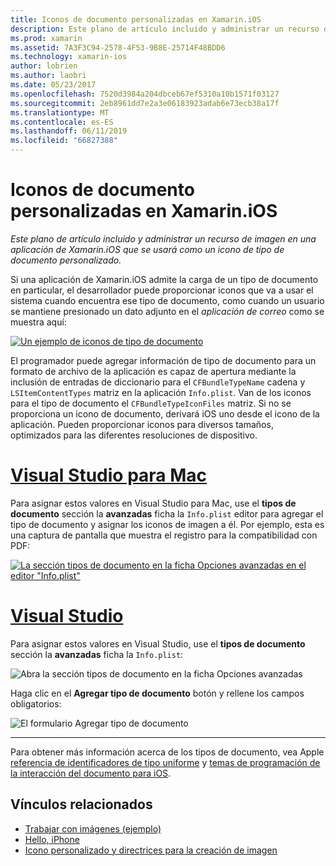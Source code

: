 ```yaml
---
title: Iconos de documento personalizadas en Xamarin.iOS
description: Este plano de artículo incluido y administrar un recurso de imagen en una aplicación de Xamarin.iOS que se usará como un icono de tipo de documento personalizado.
ms.prod: xamarin
ms.assetid: 7A3F3C94-2578-4F53-9B8E-25714F48BDD6
ms.technology: xamarin-ios
author: lobrien
ms.author: laobri
ms.date: 05/23/2017
ms.openlocfilehash: 7520d3984a204dbceb67ef5310a10b1571f03127
ms.sourcegitcommit: 2eb8961dd7e2a3e06183923adab6e73ecb38a17f
ms.translationtype: MT
ms.contentlocale: es-ES
ms.lasthandoff: 06/11/2019
ms.locfileid: "66827388"
---
```

# <a name="custom-document-icons-in-xamarinios"></a>Iconos de documento personalizadas en Xamarin.iOS

_Este plano de artículo incluido y administrar un recurso de imagen en una aplicación de Xamarin.iOS que se usará como un icono de tipo de documento personalizado._

Si una aplicación de Xamarin.iOS admite la carga de un tipo de documento en particular, el desarrollador puede proporcionar iconos que va a usar el sistema cuando encuentra ese tipo de documento, como cuando un usuario se mantiene presionado un dato adjunto en el *aplicación de correo* como se muestra aquí:

 [![](custom-document-types-images/17.png "Un ejemplo de iconos de tipo de documento")](custom-document-types-images/17.png#lightbox)

El programador puede agregar información de tipo de documento para un formato de archivo de la aplicación es capaz de apertura mediante la inclusión de entradas de diccionario para el `CFBundleTypeName` cadena y `LSItemContentTypes` matriz en la aplicación `Info.plist`. Van de los iconos para el tipo de documento el `CFBundleTypeIconFiles` matriz. Si no se proporciona un icono de documento, derivará iOS uno desde el icono de la aplicación.
Pueden proporcionar iconos para diversos tamaños, optimizados para las diferentes resoluciones de dispositivo. 

# <a name="visual-studio-for-mactabmacos"></a>[Visual Studio para Mac](#tab/macos)

Para asignar estos valores en Visual Studio para Mac, use el **tipos de documento** sección la **avanzadas** ficha la `Info.plist` editor para agregar el tipo de documento y asignar los iconos de imagen a él. Por ejemplo, esta es una captura de pantalla que muestra el registro para la compatibilidad con PDF:

 [![](custom-document-types-images/18.png "La sección tipos de documento en la ficha Opciones avanzadas en el editor \"Info.plist\"")](custom-document-types-images/18.png#lightbox)
 
# <a name="visual-studiotabwindows"></a>[Visual Studio](#tab/windows)

Para asignar estos valores en Visual Studio, use el **tipos de documento** sección la **avanzadas** ficha la `Info.plist`:

 ![](custom-document-types-images/doc01w.png "Abra la sección tipos de documento en la ficha Opciones avanzadas")

Haga clic en el **Agregar tipo de documento** botón y rellene los campos obligatorios:

![](custom-document-types-images/doc02w.png "El formulario Agregar tipo de documento")

-----


Para obtener más información acerca de los tipos de documento, vea Apple [referencia de identificadores de tipo uniforme](https://developer.apple.com/library/ios/#documentation/Miscellaneous/Reference/UTIRef/Articles/System-DeclaredUniformTypeIdentifiers.html) y [temas de programación de la interacción del documento para iOS](https://developer.apple.com/library/ios/#documentation/FileManagement/Conceptual/DocumentInteraction_TopicsForIOS/Introduction/Introduction.html).


## <a name="related-links"></a>Vínculos relacionados

- [Trabajar con imágenes (ejemplo)](https://developer.xamarin.com/samples/monotouch/WorkingWithImages/)
- [Hello, iPhone](~/ios/get-started/hello-ios/index.md)
- [Icono personalizado y directrices para la creación de imagen](https://developer.apple.com/library/ios/#documentation/UserExperience/Conceptual/MobileHIG/IconsImages/IconsImages.html)
